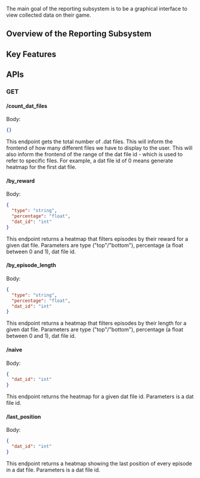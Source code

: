 The main goal of the reporting subsystem is to be a graphical interface to view collected data on their game.

## Overview of the Reporting Subsystem

## Key Features

## APIs

### GET

#### /count_dat_files

Body:

```json
{}
```

This endpoint gets the total number of .dat files. This will inform the frontend of how many different files we have to display to the user. This will also inform the frontend of the range of the dat file id - which is used to refer to specific files. For example, a dat file id of 0 means generate heatmap for the first dat file.

#### /by_reward

Body:

```json
{
  "type": "string",
  "percentage": "float",
  "dat_id": "int"
}
```

This endpoint returns a heatmap that filters episodes by their reward for a given dat file. Parameters are type ("top"/"bottom"), percentage (a float between 0 and 1), dat file id.

#### /by_episode_length

Body:

```json
{
  "type": "string",
  "percentage": "float",
  "dat_id": "int"
}
```

This endpoint returns a heatmap that filters episodes by their length for a given dat file. Parameters are type ("top"/"bottom"), percentage (a float between 0 and 1), dat file id.

#### /naive

Body:

```json
{
  "dat_id": "int"
}
```

This endpoint returns the heatmap for a given dat file id. Parameters is a dat file id.

#### /last_position

Body:

```json
{
  "dat_id": "int"
}
```

This endpoint returns a heatmap showing the last position of every episode in a dat file. Parameters is a dat file id.
